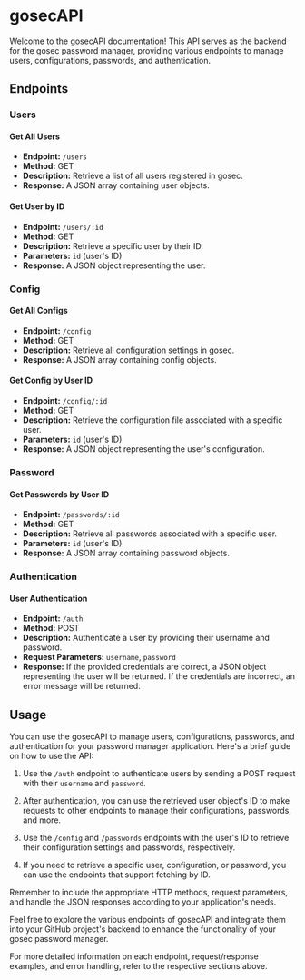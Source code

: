 # gosecAPI

Welcome to the gosecAPI documentation! This API serves as the backend for the gosec password manager, providing various endpoints to manage users, configurations, passwords, and authentication.

## Endpoints

### Users

#### Get All Users

- **Endpoint:** `/users`
- **Method:** GET
- **Description:** Retrieve a list of all users registered in gosec.
- **Response:** A JSON array containing user objects.

#### Get User by ID

- **Endpoint:** `/users/:id`
- **Method:** GET
- **Description:** Retrieve a specific user by their ID.
- **Parameters:** `id` (user's ID)
- **Response:** A JSON object representing the user.

### Config

#### Get All Configs

- **Endpoint:** `/config`
- **Method:** GET
- **Description:** Retrieve all configuration settings in gosec.
- **Response:** A JSON array containing config objects.

#### Get Config by User ID

- **Endpoint:** `/config/:id`
- **Method:** GET
- **Description:** Retrieve the configuration file associated with a specific user.
- **Parameters:** `id` (user's ID)
- **Response:** A JSON object representing the user's configuration.

### Password

#### Get Passwords by User ID

- **Endpoint:** `/passwords/:id`
- **Method:** GET
- **Description:** Retrieve all passwords associated with a specific user.
- **Parameters:** `id` (user's ID)
- **Response:** A JSON array containing password objects.

### Authentication

#### User Authentication

- **Endpoint:** `/auth`
- **Method:** POST
- **Description:** Authenticate a user by providing their username and password.
- **Request Parameters:** `username`, `password`
- **Response:** If the provided credentials are correct, a JSON object representing the user will be returned. If the credentials are incorrect, an error message will be returned.

## Usage

You can use the gosecAPI to manage users, configurations, passwords, and authentication for your password manager application. Here's a brief guide on how to use the API:

1. Use the `/auth` endpoint to authenticate users by sending a POST request with their `username` and `password`.

2. After authentication, you can use the retrieved user object's ID to make requests to other endpoints to manage their configurations, passwords, and more.

3. Use the `/config` and `/passwords` endpoints with the user's ID to retrieve their configuration settings and passwords, respectively.

4. If you need to retrieve a specific user, configuration, or password, you can use the endpoints that support fetching by ID.

Remember to include the appropriate HTTP methods, request parameters, and handle the JSON responses according to your application's needs.

Feel free to explore the various endpoints of gosecAPI and integrate them into your GitHub project's backend to enhance the functionality of your gosec password manager.

For more detailed information on each endpoint, request/response examples, and error handling, refer to the respective sections above.
